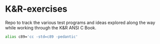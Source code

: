 # K&R-exercises
Repo to track the various test programs and ideas explored along the way while working through the K&amp;R ANSI C Book.

```bash
alias c89='cc -std=c89 -pedantic'
```
